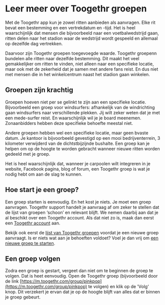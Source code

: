 # Leer meer over Toogethr groepen

Met de Toogethr app kun je zowel ritten aanbieden als aanvragen. Elke rit bevat een bestemming en een vertrekdatum en -tijd. Het is heel waarschijnlijk dat mensen die bijvoorbeeld naar een voetbalwedstrijd gaan, ritten delen naar het stadion waar de wedstrijd wordt gespeeld en allemaal op dezelfde dag vertrekken. 

Daarvoor zijn Toogethr groepen toegevoegde waarde. Toogethr groepenn bundelen alle ritten naar dezelfde bestemming. Dit maakt het veel gemakkelijker om ritten te vinden, niet alleen naar een specifieke locatie, maar ook met de zekerheid dat je samen met andere fans reist. En dus niet met mensen die in het winkelcentrum naast het stadion gaan winkelen.

## Groepen zijn krachtig
Groepen hoeven niet per se gelinkt te zijn aan een specifieke locatie. Bijvoorbeeld een groep voor windsurfers: afhankelijk van de windrichting gaan windsurfers naar verschillende plekken. Jij wilt zeker weten dat je met een mede-surfer reist. En waarschijnlijk wil je je board meenemen. Zonaanbidders hebben deze specifieke behoefte meestal niet.

Andere groepen hebben wel een specifieke locatie, maar geen bvaste datum. Je kantoor is bijvoorbeeld gevestigd op een mooi bedrijventerrein, 3 kilometer verwijderd van de dichtstbijzijnde bushalte. Een groep kan je helpen om op de hoogte te worden gebracht wanneer nieuwe ritten worden gedeeld met je groep.

Het is heel waarschijnlijk dat, wanneer je carpoolen wilt integreren in je website, Facebook pagina, blog of forum, een Toogethr groep is wat je nodig hebt om aan de slag te kunnen.

## Hoe start je een groep?
Een groep starten is eenvoudig. En het kost je niets. Je moet een groep aanvragen. Toogethr support handelt je aanvraag af om zeker te stellen dat de lijst van groepen ‘schoon’ en relevant blijft.
We nemen daarbij aan dat je al beschikt over een Toogethr account. Als dat niet zo is, maak dan eerst een 
[Toogethr account](https://m.toogethr.com/login/signup) aan.

Bekijk ook eerst de  [lijst van Toogethr groepen](https://m.toogethr.com/group/all/all) voordat je een nieuwe groep aanvraagt. Is er niets wat aan je behoeften voldoet? Voel je dan vrij om [een nieuwe groep te starten](https://m.toogethr.com/group/request/form). 

## Een groep volgen
Zodra een groep is gestart, vergeet dan niet om te beginnen de groep te volgen. Dat is heet eenvoudig. Open de Toogethr groep (bijvoorbeeld door de link [https://m.toogethr.com/group/pinkpop](https://m.toogethr.com/group/pinkpop) te volgen) en klik op de 'Volg‘ knop. Dit verzekert je ervan dat je op de hoogte blijft van alles dat er binnen je groep gebeurt.
